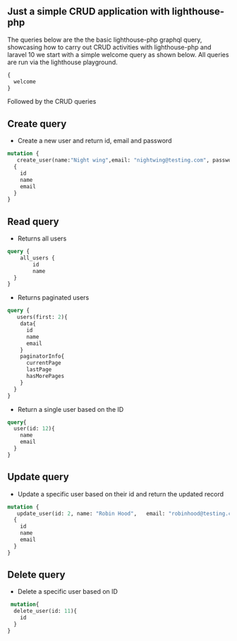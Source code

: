 ## Just a simple CRUD application with lighthouse-php

The queries below are the the basic lighthouse-php graphql query, showcasing how to carry out CRUD activities with lighthouse-php and laravel 10
we start with a simple welcome query as shown below. All queries are run via the lighthouse playground.

```graphql
{
  welcome
}
```

Followed by the CRUD queries 

## Create query 
- Create a new user and return id, email and password 

```graphql
mutation {
   create_user(name:"Night wing",email: "nightwing@testing.com", password:"password123")
  {
    id
    name
    email
  }
}
```

## Read query 
- Returns all users 
```graphql
query {
    all_users {
		id
 		name
  }
}
```

- Returns paginated users
```graphql
query {
   users(first: 2){
    data{
      id
      name
      email
    }
    paginatorInfo{
      currentPage
      lastPage
      hasMorePages
    }
  }
}
```

- Return a single user based on the ID
```graphql
query{
  user(id: 12){
    name
    email
  }
}
```
## Update query
- Update a specific user based on their id and return the updated record 
```graphql
mutation {
   update_user(id: 2, name: "Robin Hood",	email: "robinhood@testing.com")
  {
    id
    name
    email
  }
}
```

## Delete query
- Delete a specific user based on ID
```graphql
 mutation{
  delete_user(id: 11){
    id
  }
}
```